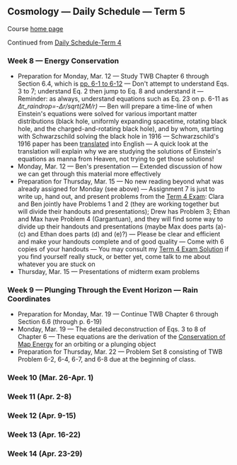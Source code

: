 ## Cosmology &mdash; Daily Schedule &mdash; Term 5

Course [home page](./)

Continued from [Daily Schedule-Term 4](./daily_schedule-term_4.html)

### Week 8 &mdash; Energy Conservation

* Preparation for Monday, Mar. 12 &mdash; Study TWB Chapter 6 through Section 6.4, which is [pp. 6-1 to 6-12](./resources/TWB-First12PagesOfChapter6.pdf) &mdash; Don't attempt to understand Eqs. 3 to 7; understand Eq. 2 then jump to Eq. 8 and understand it &mdash; Reminder: as always, understand equations such as Eq. 23 on p. 6-11 as *&Delta;&tau;\_*raindrop*=-&Delta;r/sqrt(*2*M/r)* &mdash; Ben will prepare a time-line of when Einstein's equations were solved for various important matter distributions (black hole, uniformly expanding spacetime, rotating black hole, and the charged-and-rotating black hole), and by whom, starting with Schwarzschild solving the black hole in 1916 &mdash; Schwarzschild's 1916 paper has been [translated](https://arxiv.org/pdf/physics/9905030.pdf) into English &mdash; A quick look at the translation will explain why we are studying the solutions of Einstein's equations as manna from Heaven, not trying to get those solutions!
* Monday, Mar. 12 &mdash; Ben's presentation &mdash; Extended discussion of how we can get through this material more effectively
* Preparation for Thursday, Mar. 15 &mdash; No new reading beyond what was already assigned for Monday (see above) &mdash; Assignment 7 is just to write up, hand out, and present problems from the [Term 4 Exam](./exams/Term4Exam.pdf): Clara and Ben jointly have Problems 1 and 2 (they are working together but will divide their handouts and presentations); Drew has Problem 3; Ethan and Max have Problem 4 (Gargantuan), and they will find some way to divide up their handouts and presentations (maybe Max does parts (a)-(c) and Ethan does parts (d) and (e)?) &mdash; Please be clear and efficient and make your handouts complete and of good quality &mdash; Come with 6 copies of your handouts &mdash; You may consult my [Term 4 Exam Solution](./exams/Term4Exam-Solution.pdf) if you find yourself really stuck, or better yet, come talk to me about whatever you are stuck on
* Thursday, Mar. 15 &mdash; Presentations of midterm exam problems

### Week 9 &mdash; Plunging Through the Event Horizon &mdash; Rain Coordinates

* Preparation for Monday, Mar. 19 &mdash; Continue TWB Chapter 6 through Section 6.6 (through p. 6-19)
* Monday, Mar. 19 &mdash; The detailed deconstruction of Eqs. 3 to 8 of Chapter 6 &mdash; These equations are the derivation of the [Conservation of Map Energy](./resources/ConservationOfMapEnergy.pdf) for an orbiting or a plunging object
* Preparation for Thursday, Mar. 22 &mdash; Problem Set 8 consisting of TWB Problem 6-2, 6-4, 6-7, and 6-8 due at the beginning of class.

### Week 10 (Mar. 26-Apr. 1)

### Week 11 (Apr. 2-8)

### Week 12 (Apr. 9-15)

### Week 13 (Apr. 16-22)

### Week 14 (Apr. 23-29)
